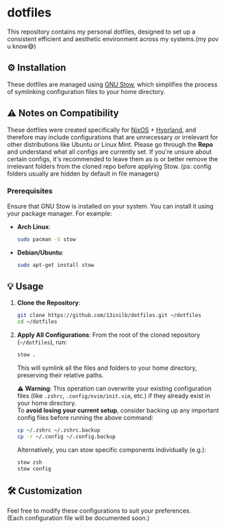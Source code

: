# dotfiles

This repository contains my personal dotfiles, designed to set up a consistent efficient and aesthetic environment across my systems.(my pov u know😅)

## ⚙️ Installation

These dotfiles are managed using [GNU Stow](https://www.gnu.org/software/stow/), which simplifies the process of symlinking configuration files to your home directory.

## ⚠️ Notes on Compatibility

These dotfiles were created specifically for [NixOS](https://nixos.org/) + [Hyprland](https://hyprland.org/), and therefore may include configurations that are unnecessary or irrelevant for other distributions like Ubuntu or Linux Mint.  Please go through the **Repo** and understand what all configs are currently set. If you're unsure about certain configs, it's recommended to leave them as is or better remove the irrelevant  folders from the cloned repo before applying Stow. (ps: config folders usually are hidden by default in file managers)

### Prerequisites

Ensure that GNU Stow is installed on your system. You can install it using your package manager. For example:

- **Arch Linux**:
  ```bash
  sudo pacman -S stow
  ```
- **Debian/Ubuntu**:
  ```bash
  sudo apt-get install stow
  ```

## 💡 Usage

1. **Clone the Repository**:
   ```bash
   git clone https://github.com/13inilb/dotfiles.git ~/dotfiles
   cd ~/dotfiles
   ```

2. **Apply All Configurations**:
   From the root of the cloned repository (`~/dotfiles`), run:
   ```bash
   stow .
   ```

   This will symlink all the files and folders to your home directory, preserving their relative paths.

   ⚠️ **Warning**: This operation can overwrite your existing configuration files (like `.zshrc`, `.config/nvim/init.vim`, etc.) if they already exist in your home directory.  
   To **avoid losing your current setup**, consider backing up any important config files before running the above command:
   ```bash
   cp ~/.zshrc ~/.zshrc.backup
   cp -r ~/.config ~/.config.backup
   ```

   Alternatively, you can stow specific components individually (e.g.):
   ```bash
   stow zsh
   stow config
   ```


## 🛠️ Customization

Feel free to modify these configurations to suit your preferences.  
(Each configuration file will be documented soon.)

